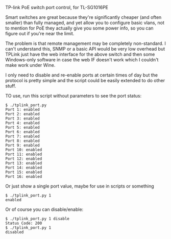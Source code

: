 TP-link PoE switch port control, for TL-SG1016PE

Smart switches are great because they're significantly cheaper (and often smaller) than fully managed, and yet allow you to configure basic vlans, not
to mention for PoE they actually give you some power info, so you can figure out if you're near the limit.

The problem is that remote management may be completely non-standard.  I can't understand this, SNMP or a basic API would be very low overhead
but TPLink just have the web interface for the above switch and then some Windows-only software in case the web IF doesn't work which I couldn't make
work under Wine.

I only need to disable and re-enable ports at certain times of day but the protocol is pretty simple and the script could be easily extended to do other stuff.

TO use, run this script without parameters to see the port status:

```
$ ./tplink_port.py 
Port 1: enabled
Port 2: enabled
Port 3: enabled
Port 4: enabled
Port 5: enabled
Port 6: enabled
Port 7: enabled
Port 8: enabled
Port 9: enabled
Port 10: enabled
Port 11: enabled
Port 12: enabled
Port 13: enabled
Port 14: enabled
Port 15: enabled
Port 16: enabled
```

Or just show a single port value, maybe for use in scripts or something

```
$ ./tplink_port.py 1
enabled
```

Or of course you can disable/enable:

```
$ ./tplink_port.py 1 disable
Status Code: 200
$ ./tplink_port.py 1
disabled
```

